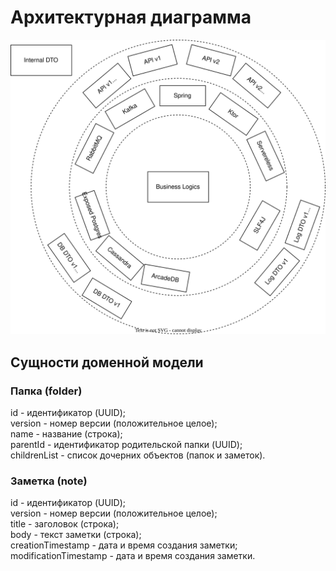 # Архитектурная диаграмма

![Комопнентная архитектура](./arch.drawio.svg)

## Сущности доменной модели

### Папка (folder)
id              - идентификатор (UUID); \
version         - номер версии (положительное целое); \
name            - название (строка); \
parentId        - идентификатор родительской папки (UUID); \
childrenList    - список дочерних объектов (папок и заметок).

### Заметка (note)
id                      - идентификатор (UUID); \
version                 - номер версии (положительное целое); \
title                   - заголовок (строка); \
body                    - текст заметки (строка); \
creationTimestamp       - дата и время создания заметки; \
modificationTimestamp   - дата и время создания заметки.